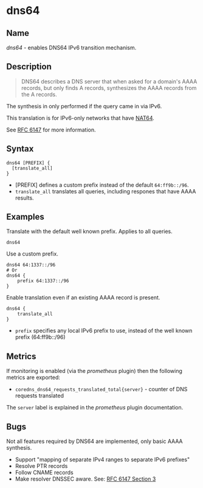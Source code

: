 # dns64

## Name

*dns64* - enables DNS64 IPv6 transition mechanism.

## Description

> DNS64 describes a DNS server that when asked for a domain's AAAA records, but only finds
> A records, synthesizes the AAAA records from the A records.

The synthesis in only performed if the query came in via IPv6.

This translation is for IPv6-only networks that have [NAT64](https://en.wikipedia.org/wiki/NAT64).

See [RFC 6147](https://tools.ietf.org/html/rfc6147) for more information.

## Syntax

~~~
dns64 [PREFIX] {
  [translate_all]
}
~~~

* [PREFIX] defines a custom prefix instead of the default `64:ff9b::/96`.
* `translate_all` translates all queries, including respones that have AAAA results.

## Examples

Translate with the default well known prefix. Applies to all queries.

~~~
dns64
~~~

Use a custom prefix.

~~~
dns64 64:1337::/96
# Or
dns64 {
    prefix 64:1337::/96
}
~~~

Enable translation even if an existing AAAA record is present.

~~~
dns64 {
    translate_all
}
~~~

* `prefix` specifies any local IPv6 prefix to use, instead of the well known prefix (64:ff9b::/96)

## Metrics

If monitoring is enabled (via the _prometheus_ plugin) then the following metrics are exported:

- `coredns_dns64_requests_translated_total{server}` - counter of DNS requests translated

The `server` label is explained in the _prometheus_ plugin documentation.

## Bugs

Not all features required by DNS64 are implemented, only basic AAAA synthesis.

* Support "mapping of separate IPv4 ranges to separate IPv6 prefixes"
* Resolve PTR records
* Follow CNAME records
* Make resolver DNSSEC aware. See: [RFC 6147 Section 3](https://tools.ietf.org/html/rfc6147#section-3)
